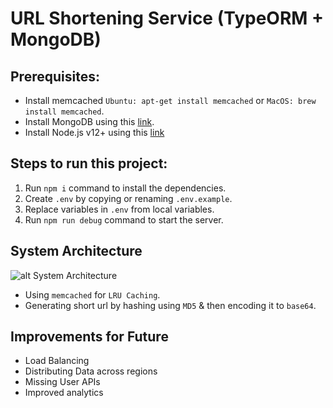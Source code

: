 # URL Shortening Service (TypeORM + MongoDB)

## Prerequisites:
- Install memcached `Ubuntu: apt-get install memcached` or `MacOS: brew install memcached`.
- Install MongoDB using this [link](https://docs.mongodb.com/manual/administration/install-community/).
- Install Node.js v12+ using this [link](https://nodejs.org/en/download/)


## Steps to run this project:

1. Run `npm i` command to install the dependencies.
2. Create `.env` by copying or renaming `.env.example`.
3. Replace variables in `.env` from local variables.   
4. Run `npm run debug` command to start the server.


## System Architecture

![alt System Architecture](https://pathlightprouploads.s3.amazonaws.com/system-architecture.png "URL Shortener")

- Using `memcached` for `LRU Caching`.
- Generating short url by hashing using `MD5` & then encoding it to `base64`.


## Improvements for Future
- Load Balancing
- Distributing Data across regions
- Missing User APIs
- Improved analytics

